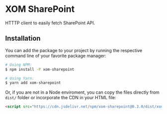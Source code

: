 # XOM SharePoint

HTTTP client to easily fetch SharePoint API.

## Installation

You can add the package to your project by running the respective command line of your favorite package manager:

```bash
# Using NPM:
$ npm install -P xom-sharepoint

# Using Yarn:
$ yarn add xom-sharepoint
```

Or, if you are not in a Node enviroment, you can copy the files directly from `dist/` folder or incorporate the CDN in your HTML file:

```html
<script src="https://cdn.jsdelivr.net/npm/xom-sharepoint@0.3.0/dist/xom-sharepoint.min.js"></script>
```

